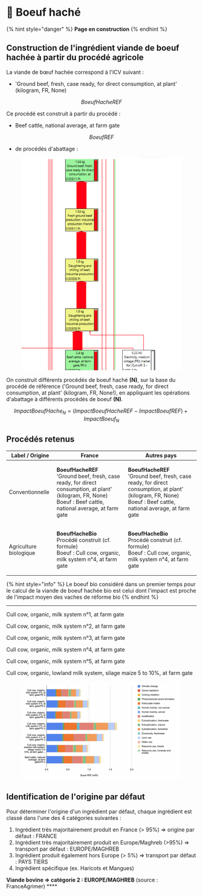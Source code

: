 # 🐄 Boeuf haché



{% hint style="danger" %}
**Page en construction**
{% endhint %}

## Construction de l'ingrédient viande de boeuf hachée à partir du procédé agricole

La viande de bœuf hachée correspond à l'ICV suivant :&#x20;

* 'Ground beef, fresh, case ready, for direct consumption, at plant' (kilogram, FR, None)

$$
BoeufHacheREF
$$

Ce procédé est construit à partir du procédé :&#x20;

* Beef cattle, national average, at farm gate

$$
BoeufREF
$$

* de procédés d'abattage : &#x20;

<figure><img src="../../.gitbook/assets/beef.png" alt=""><figcaption></figcaption></figure>

On construit différents procédés de boeuf haché **(N)**, sur la base du procédé de référence ('Ground beef, fresh, case ready, for direct consumption, at plant' (kilogram, FR, None!), en appliquant les opérations d'abattage à différents procédés de boeuf **(N)**.

$$
ImpactBoeufHache_N = (ImpactBoeufHacheREF - ImpactBoeufREF )+ImpactBoeuf_N
$$

##

## Procédés retenus

| Label / Origine        | France                                                                                                                                                                                                   | Autres pays                                                                                                                                                                             |
| ---------------------- | -------------------------------------------------------------------------------------------------------------------------------------------------------------------------------------------------------- | --------------------------------------------------------------------------------------------------------------------------------------------------------------------------------------- |
| Conventionnelle        | <p><strong>BoeufHacheREF</strong><br><strong></strong>'Ground beef, fresh, case ready, for direct consumption, at plant' (kilogram, FR, None)<br>Boeuf : Beef cattle, national average, at farm gate</p> | <p><strong>BoeufHacheREF</strong><br>'Ground beef, fresh, case ready, for direct consumption, at plant' (kilogram, FR, None)<br>Boeuf : Beef cattle, national average, at farm gate</p> |
| Agriculture biologique | <p><strong>BoeufHacheBio</strong><br>Procédé construit (cf. formule)<br>Boeuf : Cull cow, organic, milk system n°4, at farm gate</p>                                                                     | <p><strong>BoeufHacheBio</strong><br>Procédé construit (cf. formule)<br>Boeuf : Cull cow, organic, milk system n°4, at farm gate</p>                                                    |

{% hint style="info" %}
Le boeuf bio considéré dans un premier temps pour le calcul de la viande de boeuf hachée bio est celui dont l'impact est proche de l'impact moyen des vaches de réforme bio&#x20;
{% endhint %}



***

Cull cow, organic, milk system n°1, at farm gate

Cull cow, organic, milk system n°2, at farm gate

Cull cow, organic, milk system n°3, at farm gate

Cull cow, organic, milk system n°4, at farm gate

Cull cow, organic, milk system n°5, at farm gate

Cull cow, organic, lowland milk system, silage maize 5 to 10%, at farm gate

<figure><img src="../../.gitbook/assets/image (1) (2).png" alt=""><figcaption></figcaption></figure>

## Identification de l'origine par défaut

Pour déterminer l'origine d'un ingrédient par défaut, chaque ingrédient est classé dans l'une des 4 catégories suivantes :&#x20;

1. Ingrédient très majoritairement produit en France (> 95%) => origine par défaut : FRANCE
2. Ingrédient très majoritairement produit en Europe/Maghreb (>95%) => transport par défaut : EUROPE/MAGHREB&#x20;
3. Ingrédient produit également hors Europe (> 5%) => transport par défaut : PAYS TIERS
4. Ingrédient spécifique (ex. Haricots et Mangues)&#x20;

**Viande bovine => catégorie 2 : EUROPE/MAGHREB** (source : FranceAgrimer) ****&#x20;
